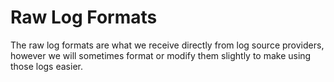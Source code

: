 # Raw Log Formats

The raw log formats are what we receive directly from log source providers, however we will sometimes format or modify them slightly to make using those logs easier.
